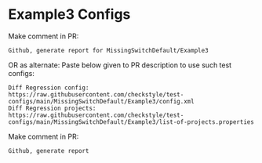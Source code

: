 # Example3 Configs
Make comment in PR:
```
Github, generate report for MissingSwitchDefault/Example3
```
OR as alternate:
Paste below given to PR description to use such test configs:
```
Diff Regression config: https://raw.githubusercontent.com/checkstyle/test-configs/main/MissingSwitchDefault/Example3/config.xml
Diff Regression projects: https://raw.githubusercontent.com/checkstyle/test-configs/main/MissingSwitchDefault/Example3/list-of-projects.properties
```
Make comment in PR:
```
Github, generate report
```
